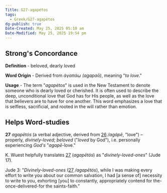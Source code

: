 ```yaml
---
Title: G27-agapétos
tags:
  - Greek/G27-agapétos
dg-publish: true
Date-Created: May 25, 2025 05:10 am
Date-Modified: May 25, 2025 19:54 pm
---
```

## Strong's Concordance

**Definition** - beloved, dearly loved

**Word Origin** - Derived from *ἀγαπάω (agapaō)*, meaning "*to love*."

**Usage** - The term "*agapétos*" is used in the New Testament to denote someone who is dearly loved or cherished. It is often used to describe the deep, unconditional love that God has for His people, as well as the love that believers are to have for one another. This word emphasizes a love that is selfless, sacrificial, and rooted in the will rather than emotion.

## Helps Word-studies

**27** *agapētós* (a verbal adjective, derived from [26](https://biblehub.com/greek/26.htm) */agápē*, "love") – properly, *divinely-loved*; *beloved* ("*loved* by God"), i.e. personally experiencing *God's* "*agapē*-love."

K. Wuest helpfully translates [27](https://biblehub.com/greek/27.htm) (*agapētós*) as "*divinely-loved-ones*" (Jude 17).

Jude 3: "*Divinely-loved-ones* ([27](https://biblehub.com/greek/27.htm) */agapētós*), while I was making every effort to write you about our common salvation, I had [a sense of] necessity to write to you, exhorting [you] to constantly, appropriately contend for the-once-delivered-for the saints-faith."
